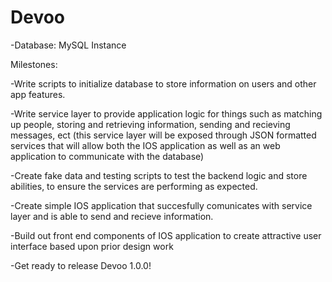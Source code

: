 # Devoo
-Database: MySQL Instance

Milestones:

  -Write scripts to initialize database to store information on users and other app features.
  
  -Write service layer to provide application logic for things such as matching up people, storing and retrieving information,      sending and recieving messages, ect (this service layer will be exposed through JSON formatted services that will allow both     the IOS application as well as an web application to communicate with the database)
  
  -Create fake data and testing scripts to test the backend logic and store abilities, to ensure the services are performing as     expected.
  
  -Create simple IOS application that succesfully comunicates with service layer and is able to send and recieve information.
  
  -Build out front end components of IOS application to create attractive user interface based upon prior design work
  
  -Get ready to release Devoo 1.0.0!
